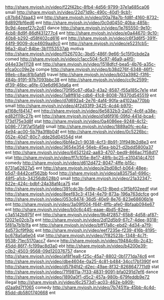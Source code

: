 http://share.myjosh.in/video/f22f42bc-8fb4-4d56-9799-37e1a685ca06 small
http://share.myjosh.in/video/22d71d9c-490c-40d1-9cb1-c87b847daa43 ent
http://share.myjosh.in/video/00a78a7b-fd8f-4160-8732-8d892fbf6ed6 ent
http://share.myjosh.in/video/0c0d0450-40ba-485b-9c9d-4eeef27c2c61 dance
http://share.myjosh.in/video/1e765550-9e10-4cb8-8d9f-86df431277c4 ent
http://share.myjosh.in/video/e0a44670-9c10-40b8-b292-d58f402cd616 ent
http://share.myjosh.in/video/c6f3d6f5-391f-44f9-9009-dce4609aa9c0 ent
http://share.myjosh.in/video/e5231cb5-96a3-4ba1-84be-3b11153537ab motiva
http://share.myjosh.in/video/f526703c-3bd5-486f-9e66-5c15f0cbde2a comed
http://share.myjosh.in/video/c1acc504-5c97-46a9-a4f0-d44e33e11128 ent
http://share.myjosh.in/video/1518dfcf-bea5-4b76-a35c-e1ca0cc09e2e compe
http://share.myjosh.in/video/b38d276f-6348-46f1-98eb-c8ac81b5afd5 travel
http://share.myjosh.in/video/b02a3982-f3f6-484b-9191-97b7093bbc38 ent
http://share.myjosh.in/video/cc9c2599-df39-46bc-a6fe-03e6d963da6a ent
http://share.myjosh.in/video/70f95c67-d6a3-43a2-8587-f55a185c7e1e stat
http://share.myjosh.in/video/7a8ff81d-cdb6-41c8-8008-78370d545519 ent
http://share.myjosh.in/video/d7d692a4-2e76-4af4-90fa-a4102aa770bb small
http://share.myjosh.in/video/4f2d33f9-3425-4cd4-b970-a1168cf84147 ent
http://share.myjosh.in/video/6e5832b3-2a07-4c6f-a38e-ed82f119c27b ent
http://share.myjosh.in/video/d1d6f916-09fd-441d-bca4-173d175e3d8f stat
http://share.myjosh.in/video/0a4086ee-9248-4c12-b086-773f7af5fa69 small
http://share.myjosh.in/video/1889a0fc-ec4a-4e94-ac00-5b79a3f8b04f ent
http://share.myjosh.in/video/0c5226bc-052e-40d7-80c7-dde26d04554d stat
http://share.myjosh.in/video/6bf4e2c1-9038-4cf3-8b91-31f949b2d8e3 ent
http://share.myjosh.in/video/3654e354-56eb-45ea-bb21-d2bdd5800a37 ent
http://share.myjosh.in/video/645212d2-aa83-4707-bed9-866ac7f58d17 stat
http://share.myjosh.in/video/ff7c105e-8e17-48fb-bc25-e310414c4701 comedy
http://share.myjosh.in/video/d612d472-8047-4ffe-b15c-8731a62827a5 ent
http://share.myjosh.in/video/e2bd08cf-b064-48ee-b5d7-8442cef562bb food
http://share.myjosh.in/video/a83575a1-696c-48f5-a1cb-34256db528b0 small
http://share.myjosh.in/video/21a32347-822e-424c-bdbf-24a38af4ca75 stat
http://share.myjosh.in/video/391cdc3b-5d9e-4c13-8bed-c3f5bf02eedf stat
http://share.myjosh.in/video/8eef83c3-4134-4e79-873a-196a763dcfce god
http://share.myjosh.in/video/053c6474-36d5-40e9-8e76-823e68606b1e ent
http://share.myjosh.in/video/3a09f004-f64f-4ffb-afe0-8bfaab094e67 ent
http://share.myjosh.in/video/b0c6c445-eaae-4bd5-82ee-c3a5142b975f ent
http://share.myjosh.in/video/9b4f2857-65b8-4d58-af87-f2021e02cb7a ent
http://share.myjosh.in/video/2d12d5b9-67c7-4dee-9318-5f81a7b1b1fa ent
http://share.myjosh.in/video/bff17a8c-ebd2-4d34-a7f9-4d573cf9f9dc ent
http://share.myjosh.in/video/eef7235e-f239-416b-8195-bc678a5a6e04 stat
http://share.myjosh.in/video/7f82523b-1348-4c7f-9538-71ec5170acc7 dance
http://share.myjosh.in/video/19484c6b-2c43-45dd-86f7-fc199ac8d3a0 ebt
http://share.myjosh.in/video/b4200e39-c0b2-4503-9568-09d120376757 dance
http://share.myjosh.in/video/af8f1ea8-f25c-45a7-8802-0b1771da74c6 ent
http://share.myjosh.in/video/dbe4604e-0a25-4c81-b484-34cc17b1390f ent
http://share.myjosh.in/video/d5794fd2-d2ec-49ae-8f32-8268647711d9 stat
http://share.myjosh.in/video/71f9811a-7f33-4831-9091-bfa0291d7ef6 dance
http://share.myjosh.in/video/1890a0f1-d5c2-457a-980b-679feddb9e72 illegal
http://share.myjosh.in/video/6c2573d1-ac03-462e-b909-d2aa9d7f1065 comedy
http://share.myjosh.in/video/7b7451fa-45bb-4c4d-85dd-db5801740668 ent
